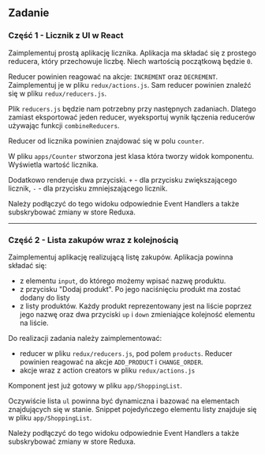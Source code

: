 ## Zadanie

### Część 1 - Licznik z UI w React

Zaimplementuj prostą aplikację licznika. Aplikacja ma składać się z prostego reducera, który przechowuje liczbę. Niech wartością początkową będzie `0`.

Reducer powinien reagować na akcje: `INCREMENT` oraz `DECREMENT`. Zaimplementuj je w pliku `redux/actions.js`. Sam reducer powinien znaleźć się w pliku `redux/reducers.js`.

Plik `reducers.js` będzie nam potrzebny przy następnych zadaniach. Dlatego zamiast eksportować jeden reducer, wyeksportuj wynik łączenia reducerów używając funkcji `combineReducers`.

Reducer od licznika powinien znajdować się w polu `counter`.

W pliku `apps/Counter` stworzona jest klasa która tworzy widok komponentu. Wyświetla wartość licznika.

Dodatkowo renderuje dwa przyciski. `+` - dla przycisku zwiększającego licznik, `-` - dla przycisku zmniejszającego licznik.

Należy podłączyć do tego widoku odpowiednie Event Handlers a także subskrybować zmiany w store Reduxa.

---

### Część 2 - Lista zakupów wraz z kolejnością

Zaimplementuj aplikację realizującą listę zakupów. Aplikacja powinna składać się:

- z elementu `input`, do którego możemy wpisać nazwę produktu.
- z przycisku "Dodaj produkt". Po jego naciśnięciu produkt ma zostać dodany do listy
- z listy produktów. Każdy produkt reprezentowany jest na liście poprzez jego nazwę oraz dwa przyciski `up` i `down` zmieniające kolejność elementu na liście.

Do realizacji zadania należy zaimplementować:

- reducer w pliku `redux/reducers.js`, pod polem `products`. Reducer powinien reagować na akcje `ADD_PRODUCT` i `CHANGE_ORDER`.
- akcje wraz z action creators w pliku `redux/actions.js`

Komponent jest już gotowy w pliku `app/ShoppingList`.

Oczywiście lista `ul` powinna być dynamiczna i bazować na elementach znajdujących się w stanie. Snippet pojedyńczego elementu listy znajduje się w pliku `app/ShoppingList`.

Należy podłączyć do tego widoku odpowiednie Event Handlers a także subskrybować zmiany w store Reduxa.
